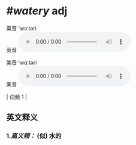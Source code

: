 # ***\#watery*** adj
英音 'wɔːtəri  
英音
<audio src="./media/watery-B.aac" controls="controls"></audio>

美音 'wɑːtəri  
美音
<audio src="./media/watery.aac" controls="controls"></audio>



| 词频 1 |  

英文释义
---
### 1.*高义频：* **(似) 水的**  


